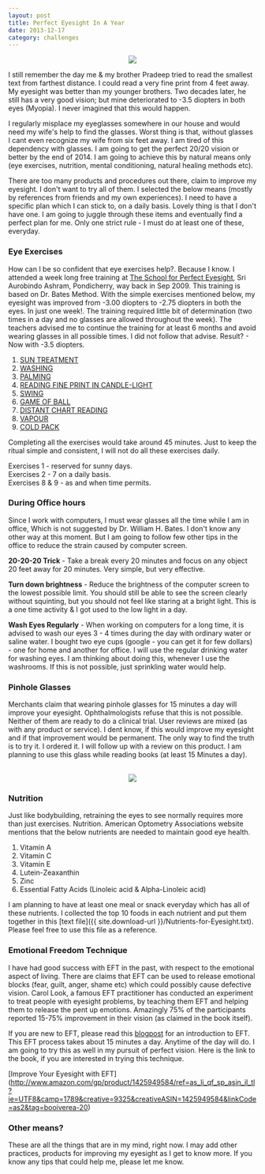 ```yaml
---
layout: post
title: Perfect Eyesight In A Year
date: 2013-12-17
category: challenges
---
```


<div style="text-align: center;">
<img src="{{site.img-url}}/Premkumar-Masilamani-Wearing-Glasses.jpg"/>
</div>  

I still remember the day me & my brother Pradeep tried to read the smallest text from farthest distance. I could read a very fine print from 4 feet away. My eyesight was better than my younger brothers. Two decades later, he still has a very good vision; but mine deteriorated to -3.5 diopters in both eyes (Myopia). I never imagined that this would happen.  

I regularly misplace my eyeglasses somewhere in our house and would need my wife's help to find the glasses. Worst thing is that, without glasses I cant even recognize my wife from six feet away. I am tired of this dependency with glasses. I am going to get the perfect 20/20 vision or better by the end of 2014. I am going to achieve this by natural means only (eye exercises, nutrition, mental conditioning, natural healing methods etc).   

There are too many products and procedures out there, claim to improve my eyesight. I don't want to try all of them. I selected the below means (mostly by references from friends and my own experiences). I need to have a specific plan which I can stick to, on a daily basis. Lovely thing is that I don't have one. I am going to juggle through these items and eventually find a perfect plan for me. Only one strict rule - I must do at least one of these, everyday.  

### Eye Exercises

How can I be so confident that eye exercises help?. Because I know. I attended a week long free training at [The School for Perfect Eyesight][school-url], Sri Aurobindo Ashram, Pondicherry, way back in Sep 2009. This training is based on Dr. Bates Method. With the simple exercises mentioned below, my eyesight was improved from -3.00 diopters to -2.75 diopters in both the eyes. In just one week!. The training required little bit of determination (two times in a day and no glasses are allowed throughout the week). The teachers advised me to continue the training for at least 6 months and avoid wearing glasses in all possible times. I did not follow that advise. Result? - Now with -3.5 diopters. 

1. [SUN TREATMENT][1]
2. [WASHING][2]
3. [PALMING][3]
4. [READING FINE PRINT IN CANDLE-LIGHT][4]
5. [SWING][5]
6. [GAME OF BALL][6]
7. [DISTANT CHART READING][7]
8. [VAPOUR][8]
9. [COLD PACK][9]

[1]: http://www.motherandsriaurobindo.org/Content.aspx?ContentURL=/_staticcontent/sriaurobindoashram/-03%20the%20ashram/Departments/School%20For%20Perfect%20Eyesight/-01%20Sun%20Treatment.htm
[2]: http://www.motherandsriaurobindo.org/Content.aspx?ContentURL=/_staticcontent/sriaurobindoashram/-03%20the%20ashram/Departments/School%20For%20Perfect%20Eyesight/-02%20Washing.htm
[3]: http://www.motherandsriaurobindo.org/Content.aspx?ContentURL=/_staticcontent/sriaurobindoashram/-03%20the%20ashram/Departments/School%20For%20Perfect%20Eyesight/-03%20Palming.htm
[4]: http://www.motherandsriaurobindo.org/Content.aspx?ContentURL=/_staticcontent/sriaurobindoashram/-03%20the%20ashram/Departments/School%20For%20Perfect%20Eyesight/-04%20Reading%20Fine%20Print%20in%20Candle-Light.htm
[5]: http://www.motherandsriaurobindo.org/Content.aspx?ContentURL=/_staticcontent/sriaurobindoashram/-03%20the%20ashram/Departments/School%20For%20Perfect%20Eyesight/-05%20Swing.htm
[6]: http://www.motherandsriaurobindo.org/Content.aspx?ContentURL=/_staticcontent/sriaurobindoashram/-03%20the%20ashram/Departments/School%20For%20Perfect%20Eyesight/-06%20Game%20of%20Ball.htm
[7]: http://www.motherandsriaurobindo.org/Content.aspx?ContentURL=/_staticcontent/sriaurobindoashram/-03%20the%20ashram/Departments/School%20For%20Perfect%20Eyesight/-07%20Distant%20Chart%20Reading.htm
[8]: http://www.motherandsriaurobindo.org/Content.aspx?ContentURL=/_staticcontent/sriaurobindoashram/-03%20the%20ashram/Departments/School%20For%20Perfect%20Eyesight/-08%20Vapour.htm
[9]: http://www.motherandsriaurobindo.org/Content.aspx?ContentURL=/_staticcontent/sriaurobindoashram/-03%20the%20ashram/Departments/School%20For%20Perfect%20Eyesight/-09%20Cold%20Pack.htm

[school-url]: http://www.motherandsriaurobindo.org/Content.aspx?ContentURL=/_staticcontent/sriaurobindoashram/-03%20the%20ashram/Departments/School%20For%20Perfect%20Eyesight/-00%20Contents.htm

Completing all the exercises would take around 45 minutes. Just to keep the ritual simple and consistent, I will not do all these exercises daily.   

Exercises 1 - reserved for sunny days.  
Exercises 2 - 7 on a daily basis.  
Exercises 8 & 9 - as and when time permits.  

### During Office hours

Since I work with computers, I must wear glasses all the time while I am in office, Which is not suggested by Dr. William H. Bates. I don't know any other way at this moment. But I am going to follow few other tips in the office to reduce the strain caused by computer screen.  

**20-20-20 Trick** - Take a break every 20 minutes and focus on any object 20 feet away for 20 minutes. Very simple, but very effective.  

**Turn down brightness** - Reduce the brightness of the computer screen to the lowest possible limit. You should still be able to see the screen clearly without squinting, but you should not feel like staring at a bright light. This is a one time activity & I got used to the low light in a day.  

**Wash Eyes Regularly** - When working on computers for a long time, it is advised to wash our eyes 3 - 4 times during the day with ordinary water or saline water. I bought two eye cups (google - you can get it for few dollars) - one for home and another for office. I will use the regular drinking water for washing eyes. I am thinking about doing this, whenever I use the washrooms. If this is not possible, just sprinkling water would help.  

### Pinhole Glasses

Merchants claim that wearing pinhole glasses for 15 minutes a day will improve your eyesight. Ophthalmologists refuse that this is not possible. Neither of them are ready to do a clinical trial. User reviews are mixed (as with any product or service). I dent know, if this would improve my eyesight and if that improvement would be permanent. The only way to find the truth is to try it. I ordered it. I will follow up with a review on this product. I am planning to use this glass while reading books (at least 15 Minutes a day).  

<div style="text-align: center;"><br/>
<img src="{{site.img-url}}/pinhole_glasses.jpg"/>
</div>  

### Nutrition

Just like bodybuilding, retraining the eyes to see normally requires more than just exercises. Nutrition. American Optometry Associations website mentions that the below nutrients are needed to maintain good eye health.  

1. Vitamin A
2. Vitamin C
3. Vitamin E
4. Lutein-Zeaxanthin
5. Zinc
6. Essential Fatty Acids (Linoleic acid & Alpha-Linoleic acid)

I am planning to have at least one meal or snack everyday which has all of these nutrients. I collected the top 10 foods in each nutrient and put them together in this [text file]({{ site.download-url }}/Nutrients-for-Eyesight.txt). Please feel free to use this file as a reference.  

### Emotional Freedom Technique

I have had good success with EFT in the past, with respect to the emotional aspect of living. There are claims that EFT can be used to release emotional blocks (fear, guilt, anger, shame etc) which could possibly cause defective vision. Carol Look, a famous EFT practitioner has conducted an experiment to treat people with eyesight problems, by teaching them EFT and helping them to release the pent up emotions. Amazingly 75% of the participants reported 15-75% improvement in their vision (as claimed in the book itself).  

If you are new to EFT, please read this [blogpost]({{site.url}}/the-eft-manual-cary-craig-book-review/) for an introduction to EFT. This EFT process takes about 15 minutes a day. Anytime of the day will do. I am going to try this as well in my pursuit of perfect vision. Here is the link to the book, if you are interested in trying this technique.  

[Improve Your Eyesight with EFT] (http://www.amazon.com/gp/product/1425949584/ref=as_li_qf_sp_asin_il_tl?ie=UTF8&camp=1789&creative=9325&creativeASIN=1425949584&linkCode=as2&tag=booiverea-20)  

### Other means?

These are all the things that are in my mind, right now. I may add other practices, products for improving my eyesight as I get to know more. If you know any tips that could help me, please let me know.  


